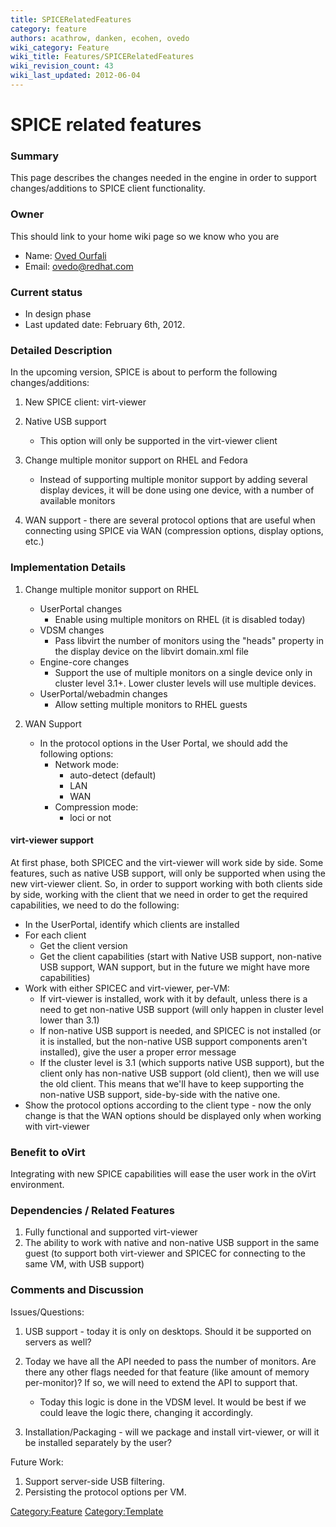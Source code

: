 ```yaml
---
title: SPICERelatedFeatures
category: feature
authors: acathrow, danken, ecohen, ovedo
wiki_category: Feature
wiki_title: Features/SPICERelatedFeatures
wiki_revision_count: 43
wiki_last_updated: 2012-06-04
---
```


# SPICE related features

### Summary

This page describes the changes needed in the engine in order to support changes/additions to SPICE client functionality.

### Owner

This should link to your home wiki page so we know who you are

*   Name: [ Oved Ourfali](User:Ovedo)
*   Email: <ovedo@redhat.com>

### Current status

*   In design phase
*   Last updated date: February 6th, 2012.

### Detailed Description

In the upcoming version, SPICE is about to perform the following changes/additions:

1.  New SPICE client: virt-viewer
2.  Native USB support
    -   This option will only be supported in the virt-viewer client

3.  Change multiple monitor support on RHEL and Fedora
    -   Instead of supporting multiple monitor support by adding several display devices, it will be done using one device, with a number of available monitors

4.  WAN support - there are several protocol options that are useful when connecting using SPICE via WAN (compression options, display options, etc.)

### Implementation Details

1.  Change multiple monitor support on RHEL
    -   UserPortal changes
        -   Enable using multiple monitors on RHEL (it is disabled today)
    -   VDSM changes
        -   Pass libvirt the number of monitors using the "heads" property in the display device on the libvirt domain.xml file
    -   Engine-core changes
        -   Support the use of multiple monitors on a single device only in cluster level 3.1+. Lower cluster levels will use multiple devices.
    -   UserPortal/webadmin changes
        -   Allow setting multiple monitors to RHEL guests

2.  WAN Support
    -   In the protocol options in the User Portal, we should add the following options:
        -   Network mode:
            -   auto-detect (default)
            -   LAN
            -   WAN
        -   Compression mode:
            -   loci or not

#### virt-viewer support

At first phase, both SPICEC and the virt-viewer will work side by side. Some features, such as native USB support, will only be supported when using the new virt-viewer client. So, in order to support working with both clients side by side, working with the client that we need in order to get the required capabilities, we need to do the following:

*   In the UserPortal, identify which clients are installed
*   For each client
    -   Get the client version
    -   Get the client capabilities (start with Native USB support, non-native USB support, WAN support, but in the future we might have more capabilities)
*   Work with either SPICEC and virt-viewer, per-VM:
    -   If virt-viewer is installed, work with it by default, unless there is a need to get non-native USB support (will only happen in cluster level lower than 3.1)
    -   If non-native USB support is needed, and SPICEC is not installed (or it is installed, but the non-native USB support components aren't installed), give the user a proper error message
    -   If the cluster level is 3.1 (which supports native USB support), but the client only has non-native USB support (old client), then we will use the old client. This means that we'll have to keep supporting the non-native USB support, side-by-side with the native one.
*   Show the protocol options according to the client type - now the only change is that the WAN options should be displayed only when working with virt-viewer

### Benefit to oVirt

Integrating with new SPICE capabilities will ease the user work in the oVirt environment.

### Dependencies / Related Features

1.  Fully functional and supported virt-viewer
2.  The ability to work with native and non-native USB support in the same guest (to support both virt-viewer and SPICEC for connecting to the same VM, with USB support)

### Comments and Discussion

Issues/Questions:

1.  USB support - today it is only on desktops. Should it be supported on servers as well?
2.  Today we have all the API needed to pass the number of monitors. Are there any other flags needed for that feature (like amount of memory per-monitor)? If so, we will need to extend the API to support that.
    -   Today this logic is done in the VDSM level. It would be best if we could leave the logic there, changing it accordingly.

3.  Installation/Packaging - will we package and install virt-viewer, or will it be installed separately by the user?

Future Work:

1.  Support server-side USB filtering.
2.  Persisting the protocol options per VM.

<Category:Feature> <Category:Template>
